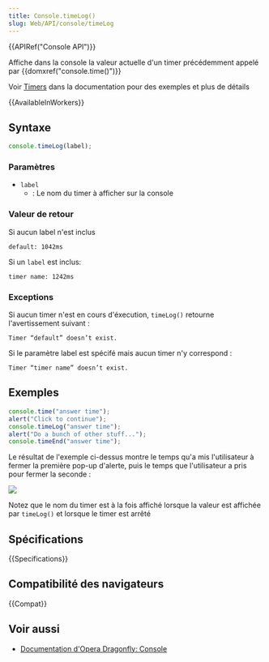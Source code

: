 ```yaml
---
title: Console.timeLog()
slug: Web/API/console/timeLog
---
```


{{APIRef("Console API")}}

Affiche dans la console la valeur actuelle d'un timer précédemment appelé par {{domxref("console.time()")}}

Voir [Timers](/fr/docs/Web/API/console#Timers) dans la documentation pour des exemples et plus de détails

{{AvailableInWorkers}}

## Syntaxe

```js
console.timeLog(label);
```

### Paramètres

- `label`
  - : Le nom du timer à afficher sur la console

### Valeur de retour

Si aucun label n'est inclus

```
default: 1042ms
```

Si un `label` est inclus:

```
timer name: 1242ms
```

### Exceptions

Si aucun timer n'est en cours d'éxecution, `timeLog()` retourne l'avertissement suivant :

```
Timer “default” doesn’t exist.
```

Si le paramètre label est spécifé mais aucun timer n'y correspond :

```
Timer “timer name” doesn’t exist.
```

## Exemples

```js
console.time("answer time");
alert("Click to continue");
console.timeLog("answer time");
alert("Do a bunch of other stuff...");
console.timeEnd("answer time");
```

Le résultat de l'exemple ci-dessus montre le temps qu'a mis l'utilisateur à fermer la première pop-up d'alerte, puis le temps que l'utilisateur a pris pour fermer la seconde :

![](timer_output.png)

Notez que le nom du timer est à la fois affiché lorsque la valeur est affichée par `timeLog()` et lorsque le timer est arrêté

## Spécifications

{{Specifications}}

## Compatibilité des navigateurs

{{Compat}}

## Voir aussi

- [Documentation d'Opera Dragonfly: Console](http://www.opera.com/dragonfly/documentation/console/)
